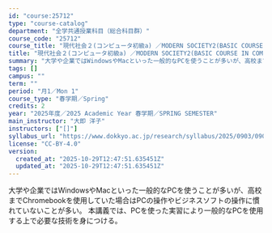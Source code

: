 ```yaml
---
id: "course:25712"
type: "course-catalog"
department: "全学共通授業科目（総合科目群）"
course_code: "25712"
course_title: "現代社会２(コンピュータ初級a) ／MODERN SOCIETY2(BASIC COURSE IN COMPUTER APPLICATIONS (A))"
title: "現代社会２(コンピュータ初級a) ／MODERN SOCIETY2(BASIC COURSE IN COMPUTER APPLICATIONS (A))"
summary: "大学や企業ではWindowsやMacといった一般的なPCを使うことが多いが、高校までChromebookを使用していた場合はPCの操作やビジネスソフトの操作に慣れていないことが多い。 本講義では、PCを使った実習により一般的なPCを使用する…"
tags: []
campus: ""
term: ""
period: "月1／Mon 1"
course_type: "春学期／Spring"
credits: 2
year: "2025年度／2025 Academic Year 春学期／SPRING SEMESTER"
main_instructor: "大即 洋子"
instructors: ["[]"]
syllabus_url: "https://www.dokkyo.ac.jp/research/syllabus/2025/0903/0903_25712_ja_JP.html"
license: "CC-BY-4.0"
version:
  created_at: "2025-10-29T12:47:51.635451Z"
  updated_at: "2025-10-29T12:47:51.635451Z"
---
```

大学や企業ではWindowsやMacといった一般的なPCを使うことが多いが、高校までChromebookを使用していた場合はPCの操作やビジネスソフトの操作に慣れていないことが多い。 本講義では、PCを使った実習により一般的なPCを使用する上で必要な技術を身につける。

